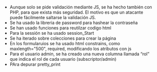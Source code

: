- Aunque solo se pide validación mediante JS, se ha hecho también con PHP, para que exista más seguridad. El motivo es que un atacante puede fácilmente saltarse la validación JS.
- Se ha usado la libreria de password para hashear la contraseña
- Se han usado funciones para reutilzar codigo html
- Para la sessión se ha usado session_Start
- Se ha iterado sobre colecciones para crear la página
- En los formularuios se ha usado html constrains, como maxlength="500", required, modificando los atributos con js
- Para el usuario admin, se ha creado una nueva columna llamada “rol” que indica el rol de cada usuario (subscriptor/admin)
- PAra depurar pretty_print